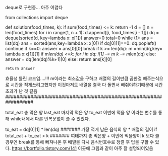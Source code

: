 deque로 구현중... 아주 어렵다

from collections import deque

def solution(food_times, k):
    if sum(food_times) <= k:
        return -1
    d = []
    n = len(food_times)
    for i in range(1, n + 1):
        d.append([i, food_times[i - 1]])
    dq = deque(sorted(d, key=lambda x: x[1]))
    answer=0
    total=0
    while (1):
        ans = list(dq)
        ans = sorted(ans,key=lambda x: x[0])
        if dq[0][1]==0:
            dq.popleft()
            continue
        if k==0:
            answer = ans[0][0]
            break
        if k >= len(dq):
            m =min(dq,key= lambda x:x[1])[1]
            if m*len(dq) <=k:
                for i in dq:
                    i[1] -= m
                k -= m*len(dq)
            else:
                answer = dq[len(dq)%k+1][0]
        else:
            return ans[k][0]

    return answer

효율성 틀린 코드임....!!!
m이라는 최소값을 구하고 배열의 길이만큼 곱한걸 빼주는식으로 시간을 적게쓰려고했지만
이것마저도 배열을 결국 다 돌면서 빼줘야하기때문에 시간초과가 난 것 같음
##################################################################

total_eat 총 먹은 양
last_eat 마지막 먹은 양
to_eat 이번에 먹을 양 
이라는 변수를 통해 while내에서 다른 반복문없이 풀 수 있었다.

to_eat = dq[0][1] * len(dq)       ####### 가장 적게 남은 음식의 양 * 배열의 길이
if total_eat + to_eat > k         ####### 여태까지 총 먹은양 + 이번에 먹을양이 k 보다 클 경우엔 break를 통해 빠져나온 후 배열을 다시 음식번호수로 정렬 후 답을 구할 수 있다.
https://bortfolio.tistory.com/141
이곳에 그림과 같이 아주 잘 설명되어있음

